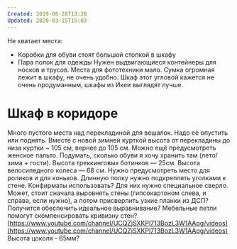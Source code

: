 ```yaml
---
Created: 2019-08-28T13:28
Updated: 2020-03-15T15:03
---
```

Не хватает места:
- Коробки для обуви стоят большой стопкой в шкафу
- Пара полок для одежды
Нужен выдвигающиеся контейнеры для носков и трусов.
Места для фототехники мало. Сумка огромная лежит в шкафу, не очень удобно. Шкаф этот угловой кажется не очень продуманным, шкафы из Икеи выглядят лучше.
# Шкаф в коридоре
Много пустого места над перекладиной для вешалок. Надо её опустить или поднять. Вместе с новой зимней курткой высота от перекладины до низа куртки ~ 105 см, вернее до 105 см. Можно ещё предусмотреть женское пальто.
Подумать, сколько обуви я хочу хранить там (лето/зима + гости). Высота треккинговых ботинков — 25см.
Высота велосипедного колеса — 68 см.
Нужно предусмотреть место для роликов и для коньков.
Длинную полку нужно подкреплять уголками к стене.
Конфирматы использовать? Для них нужно специальное сверло.
Может, стоит сначала выровнять стены (гипсокартоном слева, и справа, если нужно), а потом присверлить узкие планки из ДСП? Получится обеспечить идеальное выравнивание? Мебельные петли помогут скомпенсировать кривизну стен?
[https://www.youtube.com/channel/UCQZjSXKPl713BozL3W1AApg/videos](https://www.youtube.com/channel/UCQZjSXKPl713BozL3W1AApg/videos)
Высота цоколя - 65мм?